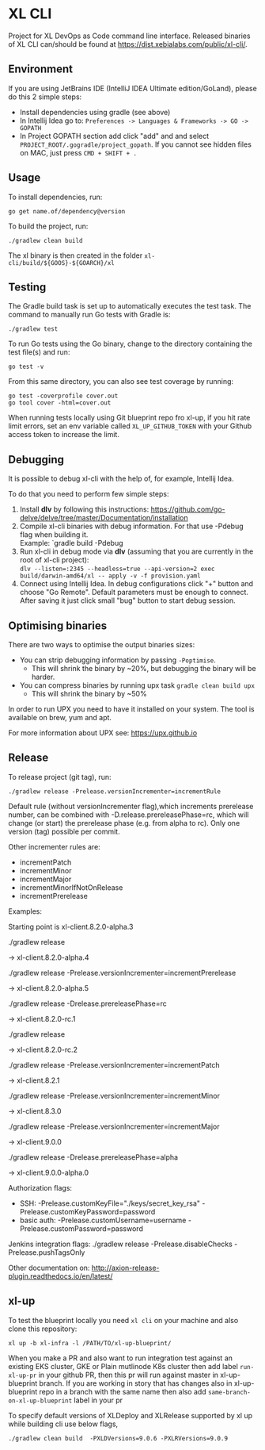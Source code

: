 # XL CLI

Project for XL DevOps as Code command line interface. Released binaries of XL CLI can/should be found at https://dist.xebialabs.com/public/xl-cli/.

## Environment

If you are using JetBrains IDE (IntelliJ IDEA Ultimate edition/GoLand), please do this 2 simple steps:

* Install dependencies using gradle (see above)
* In Intellij Idea go to: `Preferences -> Languages & Frameworks -> GO -> GOPATH`
* In Project GOPATH section add click "add" and and select `PROJECT_ROOT/.gogradle/project_gopath`. 
If you cannot see hidden files on MAC, just press `CMD + SHIFT + .`

## Usage

To install dependencies, run:
```
go get name.of/dependency@version
```

To build the project, run:
```
./gradlew clean build
```
The xl binary is then created in the folder `xl-cli/build/${GOOS}-${GOARCH}/xl`

## Testing

The Gradle build task is set up to automatically executes the test task. The command to manually run Go tests with Gradle is:
```
./gradlew test
```

To run Go tests using the Go binary, change to the directory containing the test file(s) and run:
```
go test -v
```
From this same directory, you can also see test coverage by running:
```
go test -coverprofile cover.out
go tool cover -html=cover.out
```

When running tests locally using Git blueprint repo fro xl-up, if you hit rate limit errors, set an env variable called `XL_UP_GITHUB_TOKEN` with your Github access token to increase the limit.

## Debugging

It is possible to debug xl-cli with the help of, for example, Intellij Idea.

To do that you need to perform few simple steps:
1) Install **dlv** by following this instructions: https://github.com/go-delve/delve/tree/master/Documentation/installation
2) Compile xl-cli binaries with debug information. For that use -Pdebug flag when building it.<br>Example: `gradle build -Pdebug
3) Run xl-cli in debug mode via **dlv** (assuming that you are currently in the root of xl-cli project):<br>
`dlv --listen=:2345 --headless=true --api-version=2 exec build/darwin-amd64/xl -- apply -v -f provision.yaml`
4) Connect using Intellij Idea. In debug configurations click "+" button and choose "Go Remote". Default parameters must be enough to connect.<br>
After saving it just click small "bug" button to start debug session.

## Optimising binaries

There are two ways to optimise the output binaries sizes: 

* You can strip debugging information by passing `-Poptimise`.
  * This will shrink the binary by ~20%, but debugging the binary will be harder.
* You can compress binaries by running upx task `gradle clean build upx`
  * This will shrink the binary by ~50%

In order to run UPX you need to have it installed on your system. The tool is available on brew, yum and apt.

For more information about UPX see: https://upx.github.io

## Release
To release project (git tag), run:
```
./gradlew release -Prelease.versionIncrementer=incrementRule
```
Default rule (without versionIncrementer flag),which increments prerelease number, can be combined with -D.release.prereleasePhase=rc, 
which will change (or start) the prerelease phase (e.g. from alpha to rc). Only one version (tag) possible per commit.

Other incrementer rules are:
* incrementPatch
* incrementMinor
* incrementMajor
* incrementMinorIfNotOnRelease
* incrementPrerelease

Examples:

Starting point is xl-client.8.2.0-alpha.3

./gradlew release

-> xl-client.8.2.0-alpha.4

./gradlew release -Prelease.versionIncrementer=incrementPrerelease

-> xl-client.8.2.0-alpha.5

./gradlew release -Drelease.prereleasePhase=rc

-> xl-client.8.2.0-rc.1

./gradlew release

-> xl-client.8.2.0-rc.2

./gradlew release -Prelease.versionIncrementer=incrementPatch

-> xl-client.8.2.1

./gradlew release -Prelease.versionIncrementer=incrementMinor

-> xl-client.8.3.0

./gradlew release -Prelease.versionIncrementer=incrementMajor

-> xl-client.9.0.0

./gradlew release -Drelease.prereleasePhase=alpha

-> xl-client.9.0.0-alpha.0

Authorization flags:
* SSH: -Prelease.customKeyFile="./keys/secret_key_rsa" -Prelease.customKeyPassword=password
* basic auth: -Prelease.customUsername=username -Prelease.customPassword=password

Jenkins integration flags: ./gradlew release -Prelease.disableChecks -Prelease.pushTagsOnly

Other documentation on: http://axion-release-plugin.readthedocs.io/en/latest/


## xl-up

To test the blueprint locally you need `xl cli` on your machine  and also clone this repository:

```$xslt
xl up -b xl-infra -l /PATH/TO/xl-up-blueprint/
```

When you make a PR and also want to run integration test against an existing EKS cluster, GKE or Plain mutlinode K8s cluster then add label ``run-xl-up-pr`` in your github PR, then this pr will run against master in xl-up-blueprint branch. If you are working in story that has changes also in xl-up-blueprint repo in a branch with the same name then also add ``same-branch-on-xl-up-blueprint`` label in your pr

To specify default versions of XLDeploy and XLRelease supported by xl up while building cli use below flags,

```$xslt
./gradlew clean build  -PXLDVersions=9.0.6 -PXLRVersions=9.0.9
```

